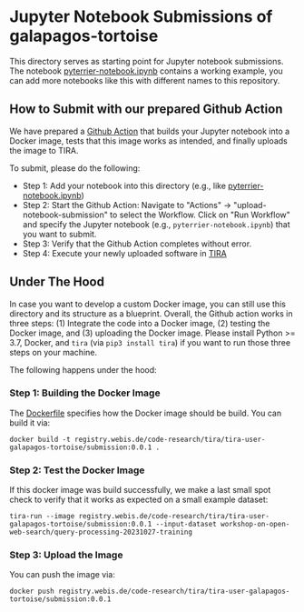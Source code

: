 # Jupyter Notebook Submissions of galapagos-tortoise

This directory serves as starting point for Jupyter notebook submissions.
The notebook [pyterrier-notebook.ipynb](pyterrier-notebook.ipynb) contains a working example, you can add more notebooks like this with different names to this repository.

## How to Submit with our prepared Github Action

We have prepared a [Github Action](../.github/workflows/upload-notebook-submission.yml) that builds your Jupyter notebook into a Docker image, tests that this image works as intended, and finally uploads the image to TIRA.

To submit, please do the following:

- Step 1: Add your notebook into this directory (e.g., like [pyterrier-notebook.ipynb](pyterrier-notebook.ipynb))
- Step 2: Start the Github Action: Navigate to "Actions" -> "upload-notebook-submission" to select the Workflow. Click on "Run Workflow" and specify the Jupyter notebook (e.g., `pyterrier-notebook.ipynb`) that you want to submit.
- Step 3: Verify that the Github Action completes without error.
- Step 4: Execute your newly uploaded software in [TIRA](https://www.tira.io/task-overview/ir-lab-jena-leipzig-wise-2023)


## Under The Hood

In case you want to develop a custom Docker image, you can still use this directory and its structure as a blueprint.
Overall, the Github action works in three steps: (1) Integrate the code into a Docker image, (2) testing the Docker image, and (3) uploading the Docker image.
Please install Python >= 3.7, Docker, and `tira` (via `pip3 install tira`) if you want to run those three steps on your machine.

The following happens under the hood:

### Step 1: Building the Docker Image

The [Dockerfile](Dockerfile) specifies how the Docker image should be build. You can build it via:

```
docker build -t registry.webis.de/code-research/tira/tira-user-galapagos-tortoise/submission:0.0.1 .
```

### Step 2: Test the Docker Image

If this docker image was build successfully, we make a last small spot check to verify that it works as expected on a small example dataset:

```
tira-run --image registry.webis.de/code-research/tira/tira-user-galapagos-tortoise/submission:0.0.1 --input-dataset workshop-on-open-web-search/query-processing-20231027-training
```

### Step 3: Upload the Image

You can push the image via:

```
docker push registry.webis.de/code-research/tira/tira-user-galapagos-tortoise/submission:0.0.1
```

